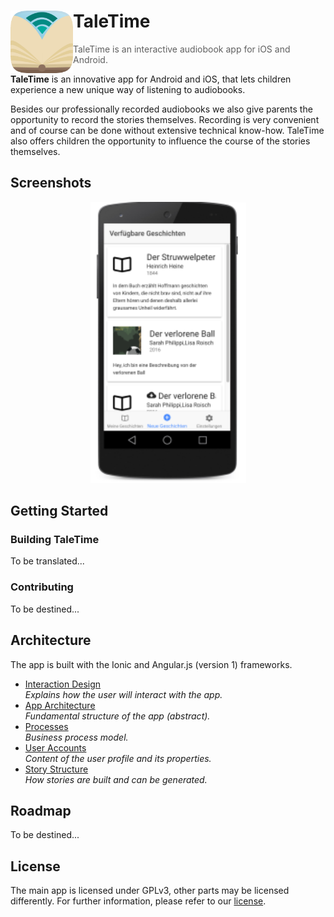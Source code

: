 # <img src="./.github/logo.png" width="100" align="left"> TaleTime
> TaleTime is an interactive audiobook app for iOS and Android.

**TaleTime** is an innovative app for Android and iOS, that lets children experience a new unique way of listening to audiobooks.

Besides our professionally recorded audiobooks we also give parents the opportunity to record the stories themselves. Recording is very convenient and of course can be done without extensive technical know-how. TaleTime also offers children the opportunity to influence the course of the stories themselves.


## Screenshots

<p align="center">
    <img src="./.github/screenshot1.png" height="450" alt="Screenshot">
</p>


## Getting Started

### Building TaleTime

To be translated...

### Contributing

To be destined...



## Architecture

The app is built with the Ionic and Angular.js (version 1) frameworks.

- [Interaction Design]()  
  *Explains how the user will interact with the app.*
- [App Architecture]()  
  *Fundamental structure of the app (abstract).*
- [Processes]()  
  *Business process model.*
- [User Accounts]()  
  *Content of the user profile and its properties.*
- [Story Structure]()  
  *How stories are built and can be generated.*


## Roadmap

To be destined...


## License

The main app is licensed under GPLv3, other parts may be licensed differently. For further information, please refer to our [license](https://github.com/TaleTime/TaleTime/blob/master/LICENSE).